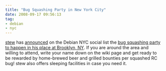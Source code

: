 ```yaml
---
title: "Bug Squashing Party in New York City"
date: 2008-09-17 09:56:13
tag:
- debian
- nyc
---
```

[stew](https://github.com/stew) has <a href="http://lists.vireo.org/pipermail/debiannyc/2008-September/000184.html">announced</a> on the Debian NYC social list the <a href="http://wiki.debian.org/BSP2008/Brooklyn">bug squashing party to happen in his place at Brooklyn, NY</a>. If you are around the area and willing to attend, write your name down on the wiki page and get ready to be rewarded by home-brewed beer and grilled bounties per squashed RC bug! stew also offers sleeping facilities in case you need it.
